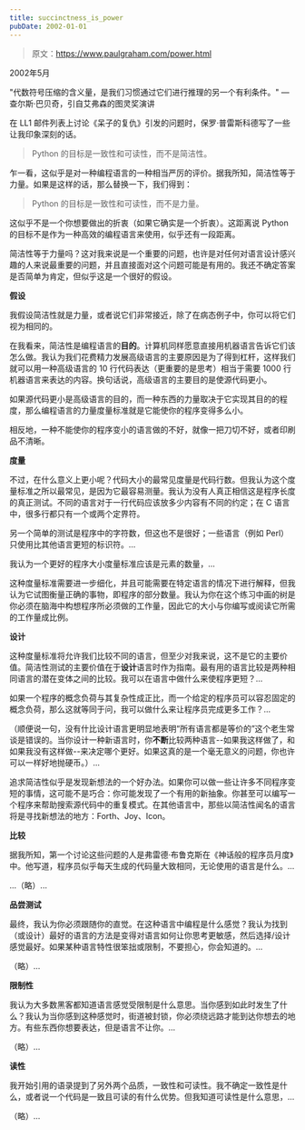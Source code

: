 ```yaml
---
title: succinctness_is_power
pubDate: 2002-01-01
---
```


> 原文：https://www.paulgraham.com/power.html 

            
2002年5月

"代数符号压缩的含义量，是我们习惯通过它们进行推理的另一个有利条件。" — 查尔斯·巴贝奇，引自艾弗森的图灵奖演讲

在 LL1 邮件列表上讨论《呆子的复仇》引发的问题时，保罗·普雷斯科德写了一些让我印象深刻的话。

> Python 的目标是一致性和可读性，而不是简洁性。

乍一看，这似乎是对一种编程语言的一种相当严厉的评价。据我所知，简洁性等于力量。如果是这样的话，那么替换一下，我们得到：

> Python 的目标是一致性和可读性，而不是力量。

这似乎不是一个你想要做出的折衷（如果它确实是一个折衷）。这距离说 Python 的目标不是作为一种高效的编程语言来使用，似乎还有一段距离。

简洁性等于力量吗？这对我来说是一个重要的问题，也许是对任何对语言设计感兴趣的人来说最重要的问题，并且直接面对这个问题可能是有用的。我还不确定答案是否简单为肯定，但似乎这是一个很好的假设。

**假设**

我假设简洁性就是力量，或者说它们非常接近，除了在病态例子中，你可以将它们视为相同的。

在我看来，简洁性是编程语言的**目的**。计算机同样愿意直接用机器语言告诉它们该怎么做。我认为我们花费精力发展高级语言的主要原因是为了得到杠杆，这样我们就可以用一种高级语言的 10 行代码表达（更重要的是思考）相当于需要 1000 行机器语言来表达的内容。换句话说，高级语言的主要目的是使源代码更小。

如果源代码更小是高级语言的目的，而一种东西的力量取决于它实现其目的的程度，那么编程语言的力量度量标准就是它能使你的程序变得多么小。

相反地，一种不能使你的程序变小的语言做的不好，就像一把刀切不好，或者印刷品不清晰。

**度量**

不过，在什么意义上更小呢？代码大小的最常见度量是代码行数。但我认为这个度量标准之所以最常见，是因为它最容易测量。我认为没有人真正相信这是程序长度的真正测试。不同的语言对于一行代码应该放多少内容有不同的约定；在 C 语言中，很多行都只有一个或两个定界符。

另一个简单的测试是程序中的字符数，但这也不是很好；一些语言（例如 Perl）只使用比其他语言更短的标识符。...

我认为一个更好的程序大小度量标准应该是元素的数量，...

这种度量标准需要进一步细化，并且可能需要在特定语言的情况下进行解释，但我认为它试图衡量正确的事物，即程序的部分数量。我认为你在这个练习中画的树是你必须在脑海中构想程序所必须做的工作量，因此它的大小与你编写或阅读它所需的工作量成比例。

**设计**

这种度量标准将允许我们比较不同的语言，但至少对我来说，这不是它的主要价值。简洁性测试的主要价值在于**设计**语言时作为指南。最有用的语言比较是两种相同语言的潜在变体之间的比较。我可以在语言中做什么来使程序更短？...

如果一个程序的概念负荷与其复杂性成正比，而一个给定的程序员可以容忍固定的概念负荷，那么这就等同于问，我可以做什么来让程序员完成更多工作？...

（顺便说一句，没有什比设计语言更明显地表明“所有语言都是等价的”这个老生常谈是错误的。当你设计一种新语言时，你**不断**比较两种语言--如果我这样做了，和如果我没有这样做--来决定哪个更好。如果这真的是一个毫无意义的问题，你也许可以一样好地抛硬币。）...

追求简洁性似乎是发现新想法的一个好办法。如果你可以做一些让许多不同程序变短的事情，这可能不是巧合：你可能发现了一个有用的新抽象。你甚至可以编写一个程序来帮助搜索源代码中的重复模式。在其他语言中，那些以简洁性闻名的语言将是寻找新想法的地方：Forth、Joy、Icon。

**比较**

据我所知，第一个讨论这些问题的人是弗雷德·布鲁克斯在《神话般的程序员月度》中。他写道，程序员似乎每天生成的代码量大致相同，无论使用的语言是什么。... 

...（略）...

**品尝测试**

最终，我认为你必须跟随你的直觉。在这种语言中编程是什么感觉？我认为找到（或设计）最好的语言的方法是变得对语言如何让你思考更敏感，然后选择/设计感觉最好。如果某种语言特性很笨拙或限制，不要担心，你会知道的。...

（略）...

**限制性**

我认为大多数黑客都知道语言感觉受限制是什么意思。当你感到如此时发生了什么？我认为当你感到这种感觉时，街道被封锁，你必须绕远路才能到达你想去的地方。有些东西你想要表达，但是语言不让你。...

（略）...

**读性**

我开始引用的语录提到了另外两个品质，一致性和可读性。我不确定一致性是什么，或者说一个代码是一致且可读的有什么优势。但我知道可读性是什么意思，...

（略）...

